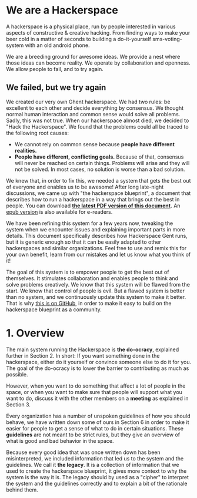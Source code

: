 # We are a Hackerspace

A hackerspace is a physical place, run by people interested in various aspects of constructive & creative hacking. From finding ways to make your beer cold in a matter of seconds to building a do-it-yourself sms-voting-system with an old android phone.

We are a breeding ground for awesome ideas. We provide a nest where those ideas can become reality. We operate by collaboration and openness. We allow people to fail, and to try again.

## We failed, but we try again

We created our very own Ghent hackerspace. We had two rules: be excellent to each other and decide everything by consensus. We thought normal human interaction and common sense would solve all problems. Sadly, this was not true. When our hackerspace almost died, we decided to "Hack the Hackerspace". We found that the problems could all be traced to the following root causes:

* We cannot rely on common sense because **people have different realities.**
* **People have different, conflicting goals.** Because of that, consensus will never be reached on certain things. Problems will arise and they will not be solved. In most cases, no solution is worse than a bad solution.

We knew that, in order to fix this, we needed a system that gets the best out of everyone and enables us to be awesome! After long late-night discussions, we came up with "the hackerspace blueprint", a document that describes how to run a hackerspace in a way that brings out the best in people. You can download **[the latest PDF version of this document](https://github.com/0x20/hackerspace-blueprint/releases/latest/download/hackerspace-blueprint.pdf).** An [epub version](https://github.com/0x20/hackerspace-blueprint/releases/latest/download/hackerspace-blueprint.epub) is also available for e-readers.

We have been refining this system for a few years now, tweaking the system when we encounter issues and explaining important parts in more details. This document specifically describes how Hackerspace Gent runs, but it is generic enough so that it can be easily adapted to other hackerspaces and similar organizations. Feel free to use and remix this for your own benefit, learn from our mistakes and let us know what you think of it!

The goal of this system is to empower people to get the best out of themselves. It stimulates collaboration and enables people to think and solve problems creatively. We know that this system will be flawed from the start. We know that control of people is evil. But a flawed system is better than no system, and we continuously update this system to make it better. That is why [this is on GitHub](https://github.com/0x20/hackerspace-blueprint), in order to make it easy to build on the hackerspace blueprint as a community.

# 1. Overview

The main system running the Hackerspace is **the do-ocracy**, explained further in Section 2. In short: If you want something done in the hackerspace, either do it yourself or convince someone else to do it for you. The goal of the do-ocracy is to lower the barrier to contributing as much as possible.

However, when you want to do something that affect a lot of people in the space, or when you want to make sure that people will support what you want to do, discuss it with the other members on a **meeting** as explained in Section 3.

Every organization has a number of unspoken guidelines of how you should behave, we have written down some of ours in Section 6 in order to make it easier for people to get a sense of what to do in certain situations. These **guidelines** are not meant to be strict rules, but they give an overview of what is good and bad behavior in the space.

Because every good idea that was once written down has been misinterpreted, we included information that led us to the system and the guidelines. We call it **the legacy**. It is a collection of information that we used to create the hackerspace blueprint, it gives more context to why the system is the way it is. The legacy should by used as a "cipher" to interpret the system and the guidelines correctly and to explain a bit of the rationale behind them.
